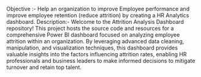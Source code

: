 Objective :- Help an organization to improve Employee performance and improve employee retention (reduce attrition) by creating a HR Analytics dashboard.
Description:- Welcome to the Attrition Analysis Dashboard repository! This project hosts the source code and resources for a comprehensive
Power BI dashboard focused on analyzing employee attrition within an organization. By leveraging advanced data cleaning, manipulation, and visualization
techniques, this dashboard provides valuable insights into the factors influencing attrition rates, enabling HR professionals and business leaders to make
informed decisions to mitigate turnover and retain top talent.
